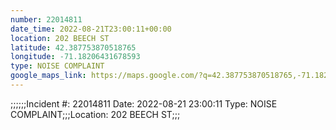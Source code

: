 ```yaml
---
number: 22014811
date_time: 2022-08-21T23:00:11+00:00
location: 202 BEECH ST
latitude: 42.387753870518765
longitude: -71.18206431678593
type: NOISE COMPLAINT
google_maps_link: https://maps.google.com/?q=42.387753870518765,-71.18206431678593
---
```


;;;;;;Incident #: 22014811  Date: 2022-08-21 23:00:11   Type: NOISE COMPLAINT;;;Location: 202 BEECH ST;;;
